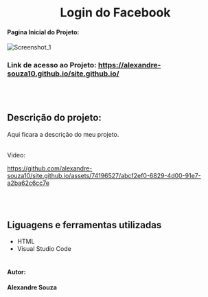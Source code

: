 <h1 align="center"> Login do Facebook</h1> 


#### Pagina Inicial do Projeto: 
![Screenshot_1](https://github.com/alexandre-souza10/site.github.io/assets/74196527/bb8b3054-aae3-483b-9eae-3109b5099621)

### Link de acesso ao Projeto: https://alexandre-souza10.github.io/site.github.io/
<br></br>
## Descrição do projeto:
Aqui ficara a descrição do meu projeto.
<br></br>

 Video:
 
https://github.com/alexandre-souza10/site.github.io/assets/74196527/abcf2ef0-6829-4d00-91e7-a2ba62c6cc7e



<br></br>
## Liguagens e ferramentas utilizadas
- HTML
- Visual Studio Code
<br></br>

#### Autor: 
**Alexandre Souza**

